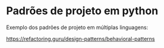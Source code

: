 # Padrões de projeto em python

Exemplo dos padrões de projeto em múltiplas linguagens:

https://refactoring.guru/design-patterns/behavioral-patterns
